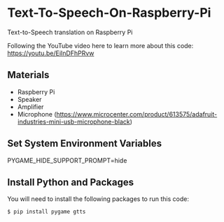 # Text-To-Speech-On-Raspberry-Pi

Text-to-Speech translation on Raspberry Pi

Following the YouTube video here to learn more about this code:    
https://youtu.be/EiInDFhPRvw

## Materials 

* Raspberry Pi
* Speaker
* Amplifier
* Microphone (https://www.microcenter.com/product/613575/adafruit-industries-mini-usb-microphone-black)

## Set System Environment Variables 
 
PYGAME_HIDE_SUPPORT_PROMPT=hide

## Install Python and Packages 
You will need to install the following packages to run this code: 

```console
$ pip install pygame gtts
```
